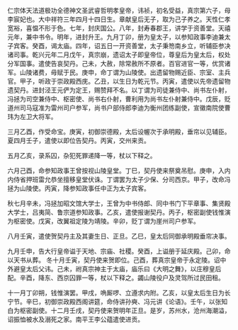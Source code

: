 仁宗体天法道极功全德神文圣武睿哲明孝皇帝，讳祯，初名受益，真宗第六子，母李宸妃也。大中祥符三年四月十四日生。章献皇后无子，取为己子养之。天性仁孝宽裕，喜愠不形于色。七年，封庆国公。八年，封寿春郡王，讲学于资善堂。天禧元年，兼中书令。明年，进封升王。九月丁卯，册为皇太子，以参知政事李迪兼太子宾客。癸酉，谒太庙。四年，诏五日一开资善堂，太子秉笏南乡立，听辅臣参决诸司事。乾兴元年二月戊午，真宗崩，遗诏太子即皇帝位，尊皇后为皇太后，权处分军国事。遣使告哀契丹。己未，大赦，除常赦所不原者。百官进官一等，优赏诸军。山陵诸费，毋赋于民。庚申，命丁谓为山陵使。出遗留物赐近臣、宗室、主兵官。甲子，听政于崇政殿西庑。乙丑，以生日为乾元节。丙寅，遣使以先帝遗留物遗契丹。进封泾王元俨为定王，赐赞拜不名。以丁谓为司徒兼侍中、尚书左仆射，冯拯为司空兼侍中、枢密使、尚书右仆射，曹利用为尚书左仆射兼侍中。戊辰，贬道州司马寇准为雷州司户参军，尚书户部侍郎李迪为衡州团练副使，宣徽南院使曹玮为左卫大将军。

三月乙酉，作受命宝。庚寅，初御崇德殿，太后设幄次于承明殿，垂帘以见辅臣。
夏四月壬子，遣使以即位告契丹。丙寅，交州来贡。



五月乙亥，录系囚，杂犯死罪递降一等，杖以下释之。

六月己酉，命参知政事王曾按视山陵皇堂。丁巳，契丹使来祭奠吊慰。庚申，入内内侍省押班雷允恭坐擅移皇堂伏诛。丁谓罢为太子少保、分司西京。甲子，改命冯拯为山陵使。丙寅，降参知政事任中正为太子宾客。

秋七月辛未，冯拯加昭文馆大学士，王曾为中书侍郎、同中书门下平章事、集贤殿大学士，吕夷简、鲁宗道参知政事。乙亥，遣使报谢契丹。丙子，枢密副使钱惟演为枢密使。戊寅，改翼祖定陵为靖陵。辛卯，贬丁谓为崖州司户参军。

八月壬寅，遣使贺契丹主及其妻生日、正旦。乙巳，皇太后同御承明殿垂帘决事。

九月壬申，告大行皇帝谥于天地、宗庙、社稷。癸酉，上谥册于延庆殿。己卯，命以天书从葬。
冬十月壬寅，契丹使来贺即位。己酉，葬真宗皇帝于永定陵。诏中外避皇太后父讳。己未，祔真宗神主于太庙，庙乐曰《大明之舞》，以庄穆皇后配。辛酉，降东、西京囚罪一等，杖以下释之。蠲山陵役户及灵驾所过民田租。

十一月丁卯朔，钱惟演罢。甲戌，唃厮啰、立遵求内附。乙亥，以皇太后生日为长宁节。辛巳，初御崇政殿西阁讲筵，命侍讲孙奭、冯元讲《论语》。壬午，以张知白为枢密副使。十二月壬戌，契丹使来贺明年正旦。是岁，苏州水，沧州海潮溢，诏振恤被水及溺死之家。南平王李公蕴遣使进贡。